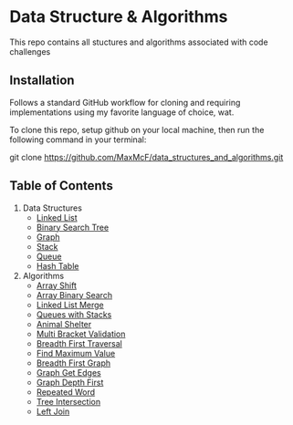 # Data Structure & Algorithms
This repo contains all stuctures and algorithms associated with code challenges

## Installation
Follows a standard GitHub workflow for cloning and requiring implementations using my favorite language of choice, wat.

To clone this repo, setup github on your local machine, then run the following command in your terminal:

git clone https://github.com/MaxMcF/data_structures_and_algorithms.git

## Table of Contents
1. Data Structures
    - [Linked List](./data_structures/linked_list/README.md)
    - [Binary Search Tree](./data_structures/bst/README.md)
    - [Graph](./data_structures/graph/README.md)
    - [Stack](./data_structures/stack-queue/README.md)
    - [Queue](./data_structures/stack-queue/README.md)
    - [Hash Table](./data_structures/hash_table/README.md)
2. Algorithms
    - [Array Shift](./challenges/array_shift/README.md)
    - [Array Binary Search](./challenges/array_binary_search/README.md)
    - [Linked List Merge](./challenges/ll_merge/README.md)
    - [Queues with Stacks](./challenges/queue_with_stacks/README.md)
    - [Animal Shelter](./challenges/fifo_animal_shelter/README.md)
    - [Multi Bracket Validation](./challenges/multi_bracket_validation/README.md)
    - [Breadth First Traversal](./challenges/breadth_first_traversal/README.md)
    - [Find Maximum Value](./challenges/find_maximum_value_binary_tree/README.md)
    - [Breadth First Graph](./challenges/breath_first_graph/README.md)
    - [Graph Get Edges](./challenges/get_edges/README.md)
    - [Graph Depth First](./challenges/depth_first/README.md)
    - [Repeated Word](./challenges/repeated_word/README.md)
    - [Tree Intersection](./challenges/tree_intersection/README.md)
    - [Left Join](./challenges/left_join/README.md)
